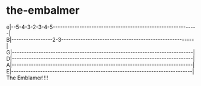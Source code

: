# the-embalmer

e|--5-4-3-2-3-4-5------------------------------------------------------------|\
B|-----------------2-3-------------------------------------------------------|\
G|---------------------------------------------------------------------------|\
D|---------------------------------------------------------------------------|\
A|---------------------------------------------------------------------------|\
E|---------------------------------------------------------------------------|\
The Emblamer!!!!
